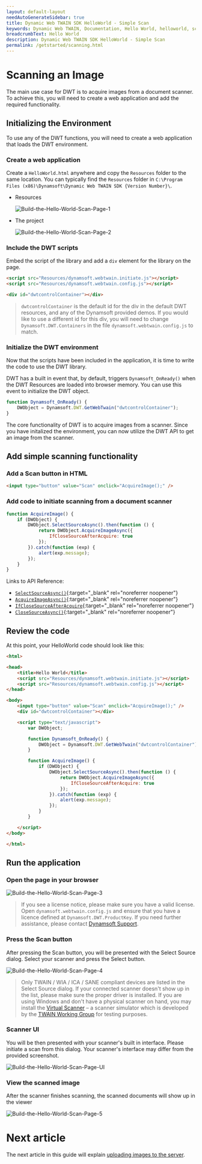 ```yaml
---
layout: default-layout
needAutoGenerateSidebar: true
title: Dynamic Web TWAIN SDK HelloWorld - Simple Scan
keywords: Dynamic Web TWAIN, Documentation, Hello World, helloworld, scan, scanning
breadcrumbText: Hello World
description: Dynamic Web TWAIN SDK HelloWorld - Simple Scan
permalink: /getstarted/scanning.html
---
```


<!-- <div class='blockquote-note'></div>
> This article is part of our HelloWorld series. If you have not already reviewed HelloWorld, please start [here]({{site.getstarted}}helloworld.html). -->

# Scanning an Image

The main use case for DWT is to acquire images from a document scanner. To achieve this, you will need to create a web application and add the required functionality.

## Initializing the Environment

To use any of the DWT functions, you will need to create a web application that loads the DWT environment.

### Create a web application

Create a `HelloWorld.html` anywhere and copy the `Resources` folder to the same location. You can typically find the `Resources` folder in `C:\Program Files (x86)\Dynamsoft\Dynamic Web TWAIN SDK {Version Number}\`.

* Resources

  ![Build-the-Hello-World-Scan-Page-1]({{site.assets}}imgs/Build-the-Hello-World-Scan-Page-1.png)


* The project

  ![Build-the-Hello-World-Scan-Page-2]({{site.assets}}imgs/Build-the-Hello-World-Scan-Page-2.png)


### Include the DWT scripts

Embed the script of the library and add a `div` element for the library on the page.

```html
<script src="Resources/dynamsoft.webtwain.initiate.js"></script>
<script src="Resources/dynamsoft.webtwain.config.js"></script>
```

```html
<div id="dwtcontrolContainer"></div>
```

> `dwtcontrolContainer` is the default id for the div in the default DWT resources, and any of the Dynamsoft provided demos. If you would like to use a different id for this div, you will need to change `Dynamsoft.DWT.Containers` in the file `dynamsoft.webtwain.config.js` to match.

### Initialize the DWT environment

Now that the scripts have been included in the application, it is time to write the code to use the DWT library.

DWT has a built in event that, by default, triggers `Dynamsoft_OnReady()` when the DWT Resources are loaded into browser memory. You can use this event to initialize the DWT object.

<!-- DWT has a built in event `OnWebTwainReady` that fires and, by default, triggers `Dynamsoft_OnReady()` when the DWT Resources are loaded into browser memory. You can use this event to initialize the DWT object. -->

```js
function Dynamsoft_OnReady() {
    DWObject = Dynamsoft.DWT.GetWebTwain("dwtcontrolContainer");
}
```

The core functionality of DWT is to acquire images from a scanner. Since you have initalized the environment, you can now utilize the DWT API to get an image from the scanner.

## Add simple scanning functionality

### Add a Scan button in HTML

```html
<input type="button" value="Scan" onclick="AcquireImage();" />
```

### Add code to initiate scanning from a document scanner

```js
function AcquireImage() {
    if (DWObject) {
        DWObject.SelectSourceAsync().then(function () {
            return DWObject.AcquireImageAsync({ 
                IfCloseSourceAfterAcquire: true 
            });
        }).catch(function (exp) {
            alert(exp.message);
        });
    }
}
```
    
Links to API Reference:

- [`SelectSourceAsync()`]({{site.info}}api/WebTwain_Acquire.html#selectsourceasync){:target="_blank" rel="noreferrer noopener"}
- [`AcquireImageAsync()`]({{site.info}}api/WebTwain_Acquire.html#acquireimageasync){:target="_blank" rel="noreferrer noopener"}
- [`IfCloseSourceAfterAcquire`]({{site.info}}api/Device.html#deviceobjectacquireimage){:target="_blank" rel="noreferrer noopener"}
- [`CloseSourceAsync()`]({{site.info}}api/WebTwain_Acquire.html#closesourceasync){:target="_blank" rel="noreferrer noopener"}

## Review the code

At this point, your HelloWorld code should look like this:

```html
<html>

<head>
    <title>Hello World</title>
    <script src="Resources/dynamsoft.webtwain.initiate.js"></script>
    <script src="Resources/dynamsoft.webtwain.config.js"></script>
</head>

<body>
    <input type="button" value="Scan" onclick="AcquireImage();" />
    <div id="dwtcontrolContainer"></div>

    <script type="text/javascript">
        var DWObject;

        function Dynamsoft_OnReady() {
            DWObject = Dynamsoft.DWT.GetWebTwain("dwtcontrolContainer");
        }

        function AcquireImage() {
            if (DWObject) {
                DWObject.SelectSourceAsync().then(function () {
                    return DWObject.AcquireImageAsync({ 
                        IfCloseSourceAfterAcquire: true 
                    });
                }).catch(function (exp) {
                    alert(exp.message);
                });
            }
        }

    </script>
</body>

</html>
```

## Run the application

### Open the page in your browser

![Build-the-Hello-World-Scan-Page-3]({{site.assets}}imgs/Build-the-Hello-World-Scan-Page-3.png)

> If you see a license notice, please make sure you have a valid license. Open `dynamsoft.webtwain.config.js` and ensure  that you have a licence defined at `Dynamsoft.DWT.ProductKey`. If you need further assistance, please contact [Dynamsoft Support]({{site.about}}getsupport.html).

### Press the Scan button

After pressing the Scan button, you will be presented with the Select Source dialog. Select your scanner and press the Select button. 

![Build-the-Hello-World-Scan-Page-4]({{site.assets}}imgs/Build-the-Hello-World-Scan-Page-4.png)

> Only TWAIN / WIA / ICA / SANE compliant devices are listed in the Select Source dialog. If your connected scanner doesn't show up in the list, please make sure the proper driver is installed. If you are using Windows and don't have a physical scanner on hand, you may install the [Virtual Scanner](https://www.dynamsoft.com/web-twain/docs/faq/download-virtual-scanner-for-testing.html) – a scanner simulator which is developed by the [TWAIN Working Group](https://www.twain.org/) for testing purposes.

### Scanner UI

You will be then presented with your scanner's built in interface. Please initiate a scan from this dialog. Your scanner's interface may differ from the provided screenshot.

![Build-the-Hello-World-Scan-Page-UI]({{site.assets}}imgs/Build-the-Hello-World-Scan-Page-UI.png)


###  View the scanned image

After the scanner finishes scanning, the scanned documents will show up in the viewer

![Build-the-Hello-World-Scan-Page-5]({{site.assets}}imgs/Build-the-Hello-World-Scan-Page-5.png)

<!-- # Further information

<!-- TODO
<< Insert links to further readings >> -->

<!-- # Previous article

If you need a refresher on setting up the base project, please see [initalizing the environment]({{site.getstarted}}initialize.html). -->

# Next article

The next article in this guide will explain [uploading images to the server]({{site.getstarted}}uploading.html).